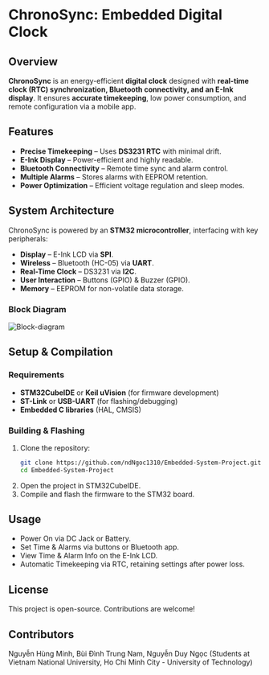# ChronoSync: Embedded Digital Clock  

## Overview  
**ChronoSync** is an energy-efficient **digital clock** designed with **real-time clock (RTC) synchronization, Bluetooth connectivity, and an E-Ink display**. It ensures **accurate timekeeping**, low power consumption, and remote configuration via a mobile app.  

## Features  
- **Precise Timekeeping** – Uses **DS3231 RTC** with minimal drift.  
- **E-Ink Display** – Power-efficient and highly readable.  
- **Bluetooth Connectivity** – Remote time sync and alarm control.  
- **Multiple Alarms** – Stores alarms with EEPROM retention.  
- **Power Optimization** – Efficient voltage regulation and sleep modes.  

## System Architecture  
ChronoSync is powered by an **STM32 microcontroller**, interfacing with key peripherals:  
- **Display** – E-Ink LCD via **SPI**.  
- **Wireless** – Bluetooth (HC-05) via **UART**.  
- **Real-Time Clock** – DS3231 via **I2C**.  
- **User Interaction** – Buttons (GPIO) & Buzzer (GPIO).  
- **Memory** – EEPROM for non-volatile data storage.  

### **Block Diagram**  
![Block-diagram](https://github.com/user-attachments/assets/aa5ef7aa-f239-42a0-bf8f-e37bf8ad20eb)

## Setup & Compilation  
### **Requirements**  
- **STM32CubeIDE** or **Keil uVision** (for firmware development)  
- **ST-Link** or **USB-UART** (for flashing/debugging)  
- **Embedded C libraries** (HAL, CMSIS)  

### **Building & Flashing**  
1. Clone the repository:  
   ```sh
   git clone https://github.com/ndNgoc1310/Embedded-System-Project.git
   cd Embedded-System-Project
2. Open the project in STM32CubeIDE.
3. Compile and flash the firmware to the STM32 board.

## Usage
- Power On via DC Jack or Battery.
- Set Time & Alarms via buttons or Bluetooth app.
- View Time & Alarm Info on the E-Ink LCD.
- Automatic Timekeeping via RTC, retaining settings after power loss.

## License
This project is open-source. Contributions are welcome!

## Contributors
Nguyễn Hùng Minh, Bùi Đình Trung Nam, Nguyễn Duy Ngọc (Students at Vietnam National University, Ho Chi Minh City - University of Technology)
